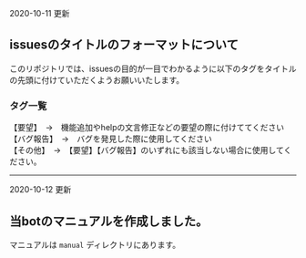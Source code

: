 2020-10-11 更新

## issuesのタイトルのフォーマットについて
このリポジトリでは、issuesの目的が一目でわかるように以下のタグをタイトルの先頭に付けていただくようお願いいたします。

### タグ一覧
【要望】　→　機能追加やhelpの文言修正などの要望の際に付けててください\
【バグ報告】　→　バグを発見した際に使用してください\
【その他】　→　【要望】【バグ報告】のいずれにも該当しない場合に使用してください。
***
2020-10-12 更新

## 当botのマニュアルを作成しました。
マニュアルは `manual` ディレクトリにあります。